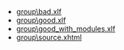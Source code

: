 - [group\bad.xlf](group\bad.xlf) 
- [group\good.xlf](group\good.xlf) 
- [group\good_with_modules.xlf](group\good_with_modules.xlf) 
- [group\source.xhtml](group\source.xhtml) 
